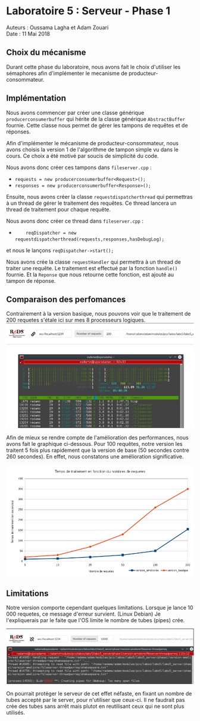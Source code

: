 # Laboratoire 5 : Serveur - Phase 1

Auteurs : Oussama Lagha et Adam Zouari  
Date : 11 Mai 2018

## Choix du mécanisme

Durant cette phase du laboratoire, nous avons fait le choix d'utiliser les sémaphores afin d'implémenter le mecanisme de producteur-consommateur.

## Implémentation

Nous avons commencer par créer une classe générique `producerconsumerbuffer` qui hérite de la classe générique `AbstractBuffer` fournie. Cette classe nous permet de gérer les tampons de requêtes et de réponses.

Afin d'implémenter le mécanisme de producteur-consommateur, nous avons choisis la version 1 de l'algorithme de tampon simple vu dans le cours. Ce choix a été motivé par soucis de simplicité du code.

Nous avons donc créer ces tampons dans `fileserver.cpp` :
- `requests = new producerconsumerbuffer<Request>();`
- `responses = new producerconsumerbuffer<Response>();`


Ensuite, nous avons créer la classe `requestdispatcherthread` qui permettras à un thread de gérer le traitement des requêtes. Ce thread lancera un thread de traitement pour chaque requête.

Nous avons donc créer ce thread dans `fileserver.cpp` :
- `    reqDispatcher = new requestdispatcherthread(requests,responses,hasDebugLog);`

et nous le lançons `reqDispatcher->start();`

Nous avons crée la classe `requestHandler` qui permettra à un thread de traiter une requête. Le traitement est effectué par la fonction `handle()` fournie. Et la `Reponse` que nous retourne cette fonction, est ajouté au tampon de réponse.


## Comparaison des perfomances

Contrairement à la version basique, nous pouvons voir que le traitement de 200 requetes s'étale ici sur mes 8 processeurs logiques.
![](htop.png)


Afin de mieux se rendre compte de l'amélioration des performances, nous avons fait le graphique ci-dessous. Pour 100 requêtes, notre version les traitent 5 fois plus rapidement que la version de base (50 secondes contre 260 secondes). En effet, nous constatons une amélioration significative.

![](graphique.png)

## Limitations 

Notre version comporte cependant quelques limitations.
Lorsque je lance 10 000 requetes, ce message d'erreur survient. (Linux Debian)
Je l'expliquerais par le faite que l'OS limite le nombre de tubes (pipes) crée.

![](1000requetes.png)

On pourrait protéger le serveur de cet effet néfaste, en fixant un nombre de tubes accepté par le server, pour n'utiliser que ceux-ci. Il ne faudrait pas crée des tubes sans arrêt mais plutot en reutilisant ceux qui ne sont plus utilisés.
